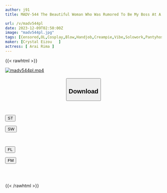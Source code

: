 ```yaml
---
author: j91
title: MADV-544 The Beautiful Woman Who Was Rumored To Be My Boss At A Private Photo Session Is My Boss. She Seduces Me In Live Cosplay On The Condition That I Keep Her Mouth Shut...I Creampie Her Repeatedly And Fuck Her As A Slut Rima Arai

url: /v/madv544pl
date: 2023-12-09T02:50:00Z
image: "madv544pl.jpg"
tags: [Censored,OL,Cosplay,Blow,Handjob,Creampie,Vibe,Solowork,Pantyhose,Cunnilingus,Big Tits,Titty Fuck,Cowgirl,Facials,Squirting,Slut,Huge Cock,Female Boss,Back	 ]
maker: [Crystal Eizou   ]
actress: [ Arai Rima ]
---
```



{{< rawhtml >}}

<div class="video" data-videoid="Qr1dk4aD0Gi9Lb">
    <a href="javascript:;">
        <img src="/v/madv544pl/madv544pl.jpg" width="WIDTH" height="HEIGHT" alt="madv544pl.mp4" loading="lazy">
    </a>
</div>

<script type="text/javascript" src="https://j91.asia/asset/on-demand-st.js"></script>

<br>
  <link rel="stylesheet" href="https://j91.asia/asset/bs5.css">
  
  <center>
  <button class="btn btn-primary" type="button" data-bs-toggle="collapse" data-bs-target=".multi-collapse" aria-expanded="false" aria-controls="multiCollapseExample1 multiCollapseExample2"><h2>Download</h2></button></center>
</p>
<div class="row">
  <div class="col">
    <div class="collapse multi-collapse" id="multiCollapseExample1">
      <div class="card card-body">
	      	      <br>
<div class="buttons">  
<p><a href="https://streamtape.to/v/Qr1dk4aD0Gi9Lb" target="_blank"><button class="btn-hover color-3"><i class="fa fa-download"></i> ST</button></a></p>
<p><a href="https://flaswish.com/pc9dvs61ihrl" target="_blank"><button class="btn-hover color-2"><i class="fa fa-download"></i> SW</button></a></p></div>
    </div>
  </div>
</div>
  <div class="col">
    <div class="collapse multi-collapse" id="multiCollapseExample2">
      <div class="card card-body">
	      <br>
<div class="buttons">
<p><a href="javascript:;" target="_blank"><button class="btn-hover color-9"><i class="fa fa-download"></i> FL</button></a></p>
<p><a href="javascript:;" target="_blank"><button class="btn-hover color-8"><i class="fa fa-download"></i> FM</button></a></p></div>
<br><br>
      </div>
    </div>
  </div>
</div>

{{< /rawhtml >}}
